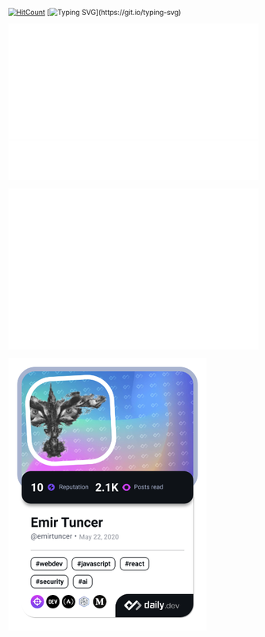 [![HitCount](https://hits.dwyl.com/emirtuncer/emirtuncer.svg?style=flat-square)](http://hits.dwyl.com/emirtuncer/emirtuncer)
[![Typing SVG](https://readme-typing-svg.demolab.com?font=Montserrat&weight=700&duration=2500&pause=500&color=4FC9FF&random=true&width=435&height=75&lines=Hi%2C+I'm+Emir.;I+like+to+try+new+things.)](https://git.io/typing-svg) 

![Metrics](/metrics.classic.svg)
![Metrics](/metrics.plugin.topics.icons.svg)

![Metrics](/metrics.plugin.isocalendar.fullyear.svg)

<a href="https://app.daily.dev/emirtuncer"><img src="./devcard.png" width="400" alt="Emir Tuncer's Dev Card"/></a>
